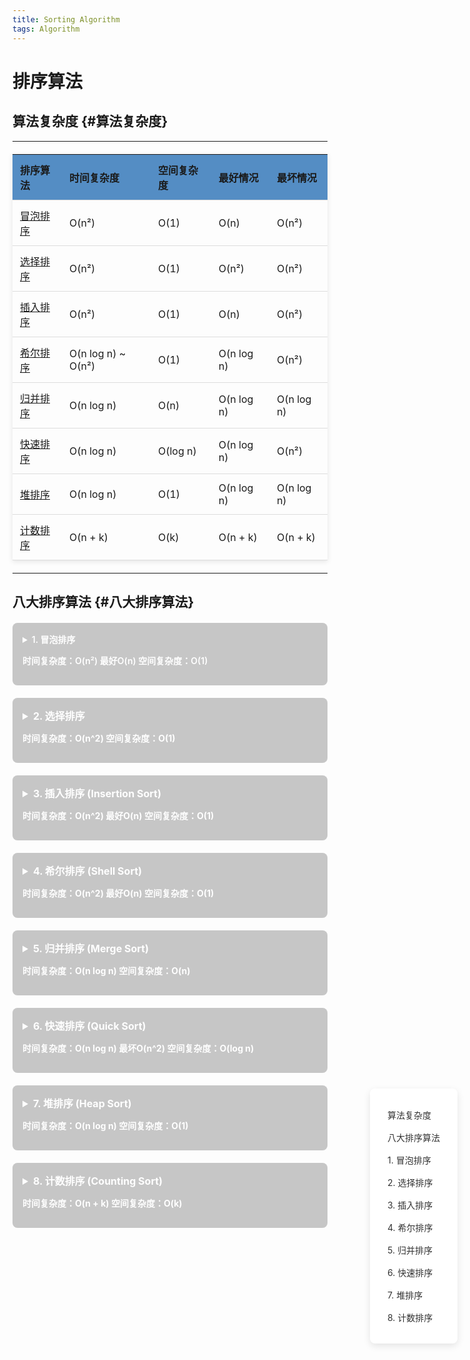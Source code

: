```yaml
---
title: Sorting Algorithm
tags: Algorithm
---
```


<style>
  .toc {
    position: fixed;
    right: 20px;
    top: 50%;
    transform: translateY(-50%);
    background:rgb(255, 255, 255);
    padding: 20px;
    border-radius: 8px;
    box-shadow: 0 4px 12px rgba(0,0,0,0.1);
    z-index: 1000;
    max-height: 80vh;
    overflow-y: auto;
  }
  .toc a {
    display: block;
    color: #333;
    text-decoration: none;
    margin: 8px 0;
    padding: 4px 8px;
    border-radius: 4px;
    transition: all 0.2s ease;
  }
  .toc a:hover {
    background:rgb(255, 255, 255);
    color: #007bff;
    transform: translateX(4px);
  }
  table {
    width: 100%;
    border-collapse: collapse;
    margin: 20px 0;
    box-shadow: 0 2px 8px rgba(0,0,0,0.1);
  }
  th, td {
    padding: 12px;
    text-align: left;
    border-bottom: 1px solid #ddd;
  }
  th {
    background-color:rgb(84, 141, 196);
    font-weight: 600;
  }
  details {
    margin: 20px 0;
    padding: 16px;
    border-radius: 8px;
    border: 1px solidrgb(127, 167, 207);
    background:rgba(83, 83, 83, 0.32);
  }
  summary {
    cursor: pointer;
    font-weight: 600;
    color:rgb(255, 255, 255);
  }
  .code-block {
    background:rgb(57, 63, 70);
    padding: 16px;
    border-radius: 6px;
    margin: 16px 0;
    overflow-x: auto;
  }
</style>

<div class="toc">
  <a href="#算法复杂度">算法复杂度</a>
  <a href="#八大排序算法">八大排序算法</a>
  <a href="#1-冒泡排序">1. 冒泡排序</a>
  <a href="#2-选择排序">2. 选择排序</a>
  <a href="#3-插入排序">3. 插入排序</a>
  <a href="#4-希尔排序">4. 希尔排序</a>
  <a href="#5-归并排序">5. 归并排序</a>
  <a href="#6-快速排序">6. 快速排序</a>
  <a href="#7-堆排序">7. 堆排序</a>
  <a href="#8-计数排序">8. 计数排序</a>
</div>

# 排序算法

## 算法复杂度 {#算法复杂度}

---

| 排序算法       | 时间复杂度       | 空间复杂度 | 最好情况       | 最坏情况       |
|--------------|---------------|---------|-------------|-------------|
| [冒泡排序](#1-冒泡排序)       | O(n²)           | O(1)      | O(n)          | O(n²)         |
| [选择排序](#2-选择排序)       | O(n²)           | O(1)      | O(n²)         | O(n²)         |
| [插入排序](#3-插入排序)       | O(n²)           | O(1)      | O(n)          | O(n²)         |
| [希尔排序](#4-希尔排序)       | O(n log n) ~ O(n²) | O(1)    | O(n log n)    | O(n²)         |
| [归并排序](#5-归并排序)       | O(n log n)      | O(n)      | O(n log n)    | O(n log n)    |
| [快速排序](#6-快速排序)       | O(n log n)      | O(log n)  | O(n log n)    | O(n²)         |
| [堆排序](#7-堆排序)         | O(n log n)      | O(1)      | O(n log n)    | O(n log n)    |
| [计数排序](#8-计数排序)       | O(n + k)        | O(k)      | O(n + k)      | O(n + k)      |

---

## 八大排序算法 {#八大排序算法}

<details>
<summary id="1-冒泡排序">1. 冒泡排序 <p>时间复杂度：O(n²) 最好O(n) 空间复杂度：O(1)</p> </summary>
  <p>冒泡排序（Bubble Sort）是一种简单的排序算法，它重复地走访要排序的数列，一次比较两个元素，如果它们的顺序错误就把它们交换过来。</p>
  
<h3>步骤：</h3>

1. 比较相邻的元素。如果第一个比第二个大，就交换它们两个。
2. 对每一对相邻元素作同样的工作，从开始第一对到结尾的最后一对。
3. 针对所有的元素重复以上的步骤，除了最后一个。
4. 持续每次对越来越少的元素重复上面的步骤，直到没有任何一对数字需要比较。

  <h3>代码实现：</h3>
<div class="code-block">

  - C++
  ```cpp
  // C++ 实现
  void bubbleSort(vector<int>& arr) {
    int n = arr.size();
    for (int i = 0; i < n-1; i++) {
      bool swapped = false;
      for (int j = 0; j < n-i-1; j++) {
        if (arr[j] > arr[j+1]) {
          swap(arr[j], arr[j+1]);
          swapped = true;
        }
      }
      if (!swapped) break;
    }
  }
  ```

  - C#
  ``` csharp
  // 时间复杂度：O(n^2) 最好O(n) 空间复杂度：O(1
  public static void BubbleSort(int[] arr) {
    int n = arr.Length;
    for (int i = 0; i < n - 1; i++) {
        bool swapped = false;
        for (int j = 0; j < n - i - 1; j++) {
            if (arr[j] > arr[j + 1]) {
                (arr[j], arr[j + 1]) = (arr[j + 1], arr[j]);
                swapped = true;
            }
        }
        if (!swapped) break;
    }
  }
  ```
  
  - Python
  ```python
  # 时间复杂度：O(n^2) 最好O(n) 空间复杂度：O(1)
  def bubble_sort(arr):
      n = len(arr)
      for i in range(n-1):
          swapped = False
          for j in range(n-i-1):
              if arr[j] > arr[j+1]:
                  arr[j], arr[j+1] = arr[j+1], arr[j]
                  swapped = True
          if not swapped:
              break
  ```
  
  </div>
  </details>
  
  <details>
  <summary id="2-选择排序" style="font-size:16px;font-weight:bold"> 2. 选择排序  <p style="font-size:14px">时间复杂度：O(n^2) 空间复杂度：O(1)</p></summary>
  <div class="code-block">
  <br>
  选择排序（Selection Sort）是一种简单直观的排序算法，它的基本思想是：每次从未排序的元素中选择最小的一个元素，放到已排序序列的末尾。
  <br><br>
  选择排序的主要优点在于它实现简单，并且对于小规模数据的排序效果较好。但是，由于其时间复杂度为O(n^2)，因此不适用于大规模数据的排序。
  <br><br>
  
  选择排序的步骤如下：
  1. 首先在未排序序列中找到最小（大）元素，存放到排序序列的起始位置。
  2. 再从剩余未排序元素中继续寻找最小（大）元素，然后放到已排序序列的末尾。
  3. 重复第二步，直到所有元素均排序完毕。
  
  Tip : 适用于小规模数据，内存空间有限的情况
  
  代码实现
<div class="code-block">
  
  - C++
  ```cpp
  // 时间复杂度：O(n^2) 空间复杂度：O(1)
  void selectionSort(vector<int>& arr) {
      int n = arr.size();
      for (int i = 0; i < n-1; i++) {
          int minIdx = i;
          for (int j = i+1; j < n; j++) {
              if (arr[j] < arr[minIdx]) {
                  minIdx = j;
              }
          }
          swap(arr[i], arr[minIdx]);
      }
  }
  ```
  - C#
  ```csharp
  // 时间复杂度：O(n^2) 空间复杂度：O(1)
  public static void SelectionSort(int[] arr) {
      int n = arr.Length;
      for (int i = 0; i < n - 1; i++) {
          int minIdx = i;
          for (int j = i + 1; j < n; j++) {
              if (arr[j] < arr[minIdx]) {
                  minIdx = j;
              }
          }
          (arr[i], arr[minIdx]) = (arr[minIdx], arr[i]);
      }
  }
  ```
  - Python
  ```python
  # 时间复杂度：O(n^2) 空间复杂度：O(1)
  def selection_sort(arr):
      n = len(arr)
      for i in range(n-1):
          min_idx = i
          for j in range(i+1, n):
              if arr[j] < arr[min_idx]:
                  min_idx = j
          arr[i], arr[min_idx] = arr[min_idx], arr[i]
  ```
  </div>
  </details>
  
  <details>
  <summary id="3-插入排序" style="font-size:16px;font-weight:bold">  3. 插入排序 (Insertion Sort)  <p style="font-size:14px">时间复杂度：O(n^2) 最好O(n) 空间复杂度：O(1)</p></summary>
  
  插入排序（Insertion Sort）是一种简单直观的排序算法，它的基本思想是：将待排序的元素逐个插入到已排序的序列中，从而得到一个有序的序列。
  <br><br>
  插入排序的主要优点在于它实现简单，并且对于小规模数据的排序效果较好。但是，由于其时间复杂度为O(n^2)，因此不适用于大规模数据的排序。
  
  插入排序的步骤如下：
  1. 首先将待排序序列的第一个元素作为已排序序列。
  2. 然后从第二个元素开始，将其插入到已排序序列中。
  3. 重复第二步，直到所有元素均排序完毕。
  
  代码实现
<div class="code-block">
  
  - C++
  ```cpp
  void insertionSort(vector<int>& arr) {
      int n = arr.size();
      for (int i = 1; i < n; i++) {
          int key = arr[i];
          int j = i - 1;
          while (j >= 0 && arr[j] > key) {
              arr[j + 1] = arr[j];
              j--;
          }
          arr[j + 1] = key;
      }
  }
  ```
  - C#
  ```csharp
  // 时间复杂度：O(n^2) 最好O(n) 空间复杂度：O(1)
  public static void InsertionSort(int[] arr) {
      int n = arr.Length;
      for (int i = 1; i < n; i++) {
          int key = arr[i];
          int j = i - 1;
          while (j >= 0 && arr[j] > key) {
              arr[j + 1] = arr[j];
              j--;
          }
          arr[j + 1] = key;
      }
  }
  ```
  - Python
  ```python
  # 时间复杂度：O(n^2) 最好O(n) 空间复杂度：O(1)
  def insertion_sort(arr):
      for i in range(1, len(arr)):
          key = arr[i]
          j = i - 1
          while j >= 0 and arr[j] > key:
              arr[j + 1] = arr[j]
              j -= 1
          arr[j + 1] = key
  ```
  </div>
  </details>
  
  <details>
  <summary id="4-希尔排序" style="font-size:16px;font-weight:bold">4. 希尔排序 (Shell Sort)  <p style="font-size:14px">时间复杂度：O(n^2) 最好O(n) 空间复杂度：O(1)</p></summary>
  
  希尔排序（Shell Sort）是一种改进的插入排序算法，它的基本思想是：将待排序的序列分成若干个子序列，对每个子序列进行插入排序，然后逐步缩小子序列的长度，最终得到一个有序的序列。
  <br><br>
  希尔排序的主要优点在于它可以减少插入排序的比较次数和移动次数，从而提高排序的效率。但是，由于其时间复杂度为O(n^2)，因此不适用于大规模数据的排序。
  
  - 希尔排序的步骤如下：
  1. 首先将待排序序列分成若干个子序列，每个子序列的长度为gap。
  2. 对每个子序列进行插入排序。
  3. 逐步缩小gap的长度，重复第二步，直到gap=1。
<div class="code-block">
  
  - C++
  ```cpp
  // 时间复杂度：O(n log n) 到 O(n^2) 空间复杂度：O(1)
  // 适用于中等规模数据
  void shellSort(vector<int>& arr) {
      int n = arr.size();
      for (int gap = n/2; gap > 0; gap /= 2) {
          for (int i = gap; i < n; i++) {
              int temp = arr[i];
              int j;
              for (j = i; j >= gap && arr[j - gap] > temp; j -= gap) {
                  arr[j] = arr[j - gap];
              }
              arr[j] = temp;
          }
      }
  }
  ```
  
  - C#
  ```csharp
  // 时间复杂度：O(n log n) 到 O(n^2) 空间复杂度：O(1)
  public static void ShellSort(int[] arr) {
      int n = arr.Length;
      for (int gap = n / 2; gap > 0; gap /= 2) {
          for (int i = gap; i < n; i++) {
              int temp = arr[i];
              int j;
              for (j = i; j >= gap && arr[j - gap] > temp; j -= gap) {
                  arr[j] = arr[j - gap];
              }
              arr[j] = temp;
          }
      }
  }
  ```
  
  - Python
  ```python
  # 时间复杂度：O(n log n) 到 O(n^2) 空间复杂度：O(1)
  def shell_sort(arr):
      n = len(arr)
      gap = n // 2
      while gap > 0:
          for i in range(gap, n):
              temp = arr[i]
              j = i
              while j >= gap and arr[j - gap] > temp:
                  arr[j] = arr[j - gap]
                  j -= gap
              arr[j] = temp
          gap //= 2
  ```
  </div>
  </details>
  
  <details>
  <summary id="5-归并排序" style="font-size:16px;font-weight:bold">5. 归并排序 (Merge Sort)  <p style="font-size:14px">时间复杂度：O(n log n) 空间复杂度：O(n)</p></summary>
  
  归并排序（Merge Sort）是一种基于分治思想的排序算法，它的基本思想是：将待排序的序列分成若干个子序列，对每个子序列进行排序，然后将排序好的子序列合并成一个有序的序列。
  <br><br>
  归并排序的主要优点在于它可以将两个有序的子序列合并成一个有序的序列，从而提高排序的效率。但是，由于其时间复杂度为O(n log n)，因此不适用于大规模数据的排序。
  
  - 归并排序的步骤如下：
  1. 将待排序序列分成两个子序列。
  2. 对每个子序列进行归并排序。
  3. 将两个有序的子序列合并成一个有序的序列。
  
  代码实现
<div class="code-block">

  - C++
  ```cpp
  // 时间复杂度：O(n log n) 空间复杂度：O(n)
  // 适用于大规模数据，需要稳定排序的场景
  void merge(vector<int>& arr, int left, int mid, int right) {
      vector<int> temp(right - left + 1);
      int i = left, j = mid + 1, k = 0;
      while (i <= mid && j <= right) {
          if (arr[i] <= arr[j]) {
              temp[k++] = arr[i++];
          } else {
              temp[k++] = arr[j++];
          }
      }
      while (i <= mid) temp[k++] = arr[i++];
      while (j <= right) temp[k++] = arr[j++];
      for (int p = 0; p < k; p++) {
          arr[left + p] = temp[p];
      }
  }
  
  void mergeSort(vector<int>& arr, int left, int right) {
      if (left >= right) return;
      int mid = left + (right - left) / 2;
      mergeSort(arr, left, mid);
      mergeSort(arr, mid + 1, right);
      merge(arr, left, mid, right);
  }
  ```
  
  - C#
  ```csharp
  // 时间复杂度：O(n log n) 空间复杂度：O(n)
  public static void MergeSort(int[] arr, int left, int right) {
      if (left >= right) return;
      int mid = left + (right - left) / 2;
      MergeSort(arr, left, mid);
      MergeSort(arr, mid + 1, right);
      Merge(arr, left, mid, right);
  }
  
  private static void Merge(int[] arr, int left, int mid, int right) {
      int[] temp = new int[right - left + 1];
      int i = left, j = mid + 1, k = 0;
      while (i <= mid && j <= right) {
          if (arr[i] <= arr[j]) {
              temp[k++] = arr[i++];
          } else {
              temp[k++] = arr[j++];
          }
      }
      while (i <= mid) temp[k++] = arr[i++];
      while (j <= right) temp[k++] = arr[j++];
      for (int p = 0; p < k; p++) {
          arr[left + p] = temp[p];
      }
  }
  ```
  
  - Python
  ```python
  # 时间复杂度：O(n log n) 空间复杂度：O(n)
  def merge_sort(arr):
      if len(arr) <= 1:
          return arr
      mid = len(arr) // 2
      left = merge_sort(arr[:mid])
      right = merge_sort(arr[mid:])
      return merge(left, right)
  
  def merge(left, right):
      result = []
      i = j = 0
      while i < len(left) and j < len(right):
          if left[i] <= right[j]:
              result.append(left[i])
              i += 1
          else:
              result.append(right[j])
              j += 1
      result.extend(left[i:])
      result.extend(right[j:])
      return result
  ```
  </div>
  </details>
  
  <details>
  <summary id="6-快速排序" style="font-size:16px;font-weight:bold"> 6. 快速排序 (Quick Sort)  <p style="font-size:14px">时间复杂度：O(n log n) 最坏O(n^2) 空间复杂度：O(log n)</p></summary>
  快速排序（Quick Sort）是一种基于分治思想的排序算法，它的基本思想是：通过一趟排序将待排序序列分成两个子序列，其中一个子序列的所有元素都比另一个子序列的所有元素小，然后对这两个子序列分别进行快速排序，最终将整个序列排序。
  <br><br>
  快速排序的主要优点在于它可以将序列分成两个子序列，从而减少排序的比较次数，从而提高排序的效率。但是，由于其时间复杂度为O(n log n)，因此不适用于大规模数据的排序。
  
  - 快速排序的步骤如下：
  1. 选择一个基准元素，将序列分成两个子序列，其中一个子序列的所有元素都比基准元素小，另一个子序列的所有元素都比基准元素大。
  2. 对这两个子序列分别进行快速排序。
  3. 将两个子序列合并成一个有序的序列。
  
  代码实现
<div class="code-block">

  - C++
  ```cpp
  // 时间复杂度：O(n log n) 最坏O(n^2) 空间复杂度：O(log n)
  // 适用于大规模数据，对稳定性没有要求的场景
  int partition(vector<int>& arr, int low, int high) {
      int pivot = arr[high];
      int i = low - 1;
      for (int j = low; j < high; j++) {
          if (arr[j] < pivot) {
              i++;
              swap(arr[i], arr[j]);
          }
      }
      swap(arr[i + 1], arr[high]);
      return i + 1;
  }
  
  void quickSort(vector<int>& arr, int low, int high) {
      if (low < high) {
          int pi = partition(arr, low, high);
          quickSort(arr, low, pi - 1);
          quickSort(arr, pi + 1, high);
      }
  }
  ```
  
  - C#
  ```csharp
  // 时间复杂度：O(n log n) 最坏O(n^2) 空间复杂度：O(log n)
  public static void QuickSort(int[] arr, int low, int high) {
      if (low < high) {
          int pi = Partition(arr, low, high);
          QuickSort(arr, low, pi - 1);
          QuickSort(arr, pi + 1, high);
      }
  }
  
  private static int Partition(int[] arr, int low, int high) {
      int pivot = arr[high];
      int i = low - 1;
      for (int j = low; j < high; j++) {
          if (arr[j] < pivot) {
              i++;
              (arr[i], arr[j]) = (arr[j], arr[i]);
          }
      }
      (arr[i + 1], arr[high]) = (arr[high], arr[i + 1]);
      return i + 1;
  }
  ```
  
  - Python
  ```python
  # 时间复杂度：O(n log n) 最坏O(n^2) 空间复杂度：O(log n)
  def quick_sort(arr):
      if len(arr) <= 1:
          return arr
      pivot = arr[len(arr) // 2]
      left = [x for x in arr if x < pivot]
      middle = [x for x in arr if x == pivot]
      right = [x for x in arr if x > pivot]
      return quick_sort(left) + middle + quick_sort(right)
  ```
  </div.>
  </details>
  
  <details>
  <summary id="7-堆排序" style="font-size:16px;font-weight:bold"> 7. 堆排序 (Heap Sort) <p style="font-size:14px">时间复杂度：O(n log n) 空间复杂度：O(1)</p></summary>
  堆排序（Heap Sort）是一种基于堆数据结构的排序算法，它的基本思想是：将待排序序列构造成一个大顶堆或小顶堆，然后将堆顶元素与堆底元素交换，然后将剩余的元素重新构造成一个堆，重复上述步骤，最终得到一个有序的序列。
  <br><br>
  堆排序的主要优点在于它可以将序列分成两个子序列，从而减少排序的比较次数，从而提高排序的效率。但是，由于其时间复杂度为O(n log n)，因此不适用于大规模数据的排序。
  
  - 堆排序的步骤如下：
  1. 将待排序序列构造成一个大顶堆或小顶堆。
  2. 将堆顶元素与堆底元素交换。
  3. 将剩余的元素重新构造成一个堆。
  4. 重复上述步骤，直到所有元素均排序完毕。
  
  代码实现
<div class="code-block">

  - C++
  ```cpp
  // 时间复杂度：O(n log n) 空间复杂度：O(1)
  // 适用于大规模数据，需要原地排序的场景
  void heapify(vector<int>& arr, int n, int i) {
      int largest = i;
      int left = 2 * i + 1;
      int right = 2 * i + 2;
  
      if (left < n && arr[left] > arr[largest])
          largest = left;
  
      if (right < n && arr[right] > arr[largest])
          largest = right;
  
      if (largest != i) {
          swap(arr[i], arr[largest]);
          heapify(arr, n, largest);
      }
  }
  
  void heapSort(vector<int>& arr) {
      int n = arr.size();
      for (int i = n / 2 - 1; i >= 0; i--)
          heapify(arr, n, i);
  
      for (int i = n - 1; i > 0; i--) {
          swap(arr[0], arr[i]);
          heapify(arr, i, 0);
      }
  }
  ```
  - C#
  ```csharp
  // 时间复杂度：O(n log n) 空间复杂度：O(1)
  public static void HeapSort(int[] arr) {
      int n = arr.Length;
      for (int i = n / 2 - 1; i >= 0; i--)
          Heapify(arr, n, i);
  
      for (int i = n - 1; i > 0; i--) {
          (arr[0], arr[i]) = (arr[i], arr[0]);
          Heapify(arr, i, 0);
      }
  }
  
  private static void Heapify(int[] arr, int n, int i) {
      int largest = i;
      int left = 2 * i + 1;
      int right = 2 * i + 2;
  
      if (left < n && arr[left] > arr[largest])
          largest = left;
  
      if (right < n && arr[right] > arr[largest])
          largest = right;
  
      if (largest != i) {
          (arr[i], arr[largest]) = (arr[largest], arr[i]);
          Heapify(arr, n, largest);
      }
  }
  ```
  - Python
  ```python
  # 时间复杂度：O(n log n) 空间复杂度：O(1)
  def heapify(arr, n, i):
      largest = i
      left = 2 * i + 1
      right = 2 * i + 2
  
      if left < n and arr[left] > arr[largest]:
          largest = left
  
      if right < n and arr[right] > arr[largest]:
          largest = right
  
      if largest != i:
          arr[i], arr[largest] = arr[largest], arr[i]
          heapify(arr, n, largest)
  
  def heap_sort(arr):
      n = len(arr)
      for i in range(n // 2 - 1, -1, -1):
          heapify(arr, n, i)
  
      for i in range(n - 1, 0, -1):
          arr[0], arr[i] = arr[i], arr[0]
          heapify(arr, i, 0)
  ```
  </div>
  </details>
  
  <details>
  <summary id="8-计数排序" style="font-size:16px;font-weight:bold"> 8. 计数排序 (Counting Sort) <p style="font-size:14px">时间复杂度：O(n + k) 空间复杂度：O(k)</p></summary>
  计数排序（Counting Sort）是一种非比较排序算法，它的基本思想是：统计待排序序列中每个元素出现的次数，然后根据元素出现的次数将元素排序。
  <br><br>
  计数排序的主要优点在于它可以将序列分成两个子序列，从而减少排序的比较次数，从而提高排序的效率。但是，由于其时间复杂度为O(n + k)，因此不适用于大规模数据的排序。
  
  - 计数排序的步骤如下：
  1. 统计待排序序列中每个元素出现的次数。
  2. 根据元素出现的次数将元素排序。
  
  代码实现
<div class="code-block">

  - C++
  ```cpp
  // 时间复杂度：O(n + k) 空间复杂度：O(k)
  // 适用于整数排序，且数据范围不大的场景
  void countingSort(vector<int>& arr) {
      int maxVal = *max_element(arr.begin(), arr.end());
      int minVal = *min_element(arr.begin(), arr.end());
      int range = maxVal - minVal + 1;
  
      vector<int> count(range), output(arr.size());
      for (int i = 0; i < arr.size(); i++)
          count[arr[i] - minVal]++;
  
      for (int i = 1; i < count.size(); i++)
          count[i] += count[i - 1];
  
      for (int i = arr.size() - 1; i >= 0; i--) {
          output[count[arr[i] - minVal] - 1] = arr[i];
          count[arr[i] - minVal]--;
      }
  
      for (int i = 0; i < arr.size(); i++)
          arr[i] = output[i];
  }
  ```
  - C#
  ```csharp
  // 时间复杂度：O(n + k) 空间复杂度：O(k)
  public static void CountingSort(int[] arr) {
      int maxVal = arr.Max();
      int minVal = arr.Min();
      int range = maxVal - minVal + 1;
  
      int[] count = new int[range];
      int[] output = new int[arr.Length];
      for (int i = 0; i < arr.Length; i++)
          count[arr[i] - minVal]++;
  
      for (int i = 1; i < count.Length; i++)
          count[i] += count[i - 1];
  
      for (int i = arr.Length - 1; i >= 0; i--) {
          output[count[arr[i] - minVal] - 1] = arr[i];
          count[arr[i] - minVal]--;
      }
  
      for (int i = 0; i < arr.Length; i++)
          arr[i] = output[i];
  }
  ```
  - Python
  ```python
  # 时间复杂度：O(n + k) 空间复杂度：O(k)
  def counting_sort(arr):
      max_val = max(arr)
      min_val = min(arr)
      range_val = max_val - min_val + 1
  
      count = [0] * range_val
      output = [0] * len(arr)
  
      for i in range(len(arr)):
          count[arr[i] - min_val] += 1
  
      for i in range(1, len(count)):
          count[i] += count[i - 1]
  
      for i in range(len(arr) - 1, -1, -1):
          output[count[arr[i] - min_val] - 1] = arr[i]
          count[arr[i] - min_val] -= 1
  
      for i in range(len(arr)):
          arr[i] = output[i]
  ```
  </div>
  </details>